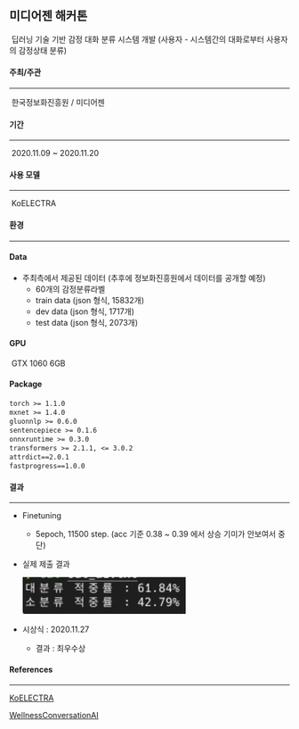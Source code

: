 ## 미디어젠 해커톤

​	딥러닝 기술 기반 감정 대화 분류 시스템 개발 (사용자 - 시스템간의 대화로부터 사용자의 감정상태 분류)





#### 주최/주관

------

​	한국정보화진흥원 / 미디어젠





#### 기간

------

​	2020.11.09 ~ 2020.11.20





#### 사용 모델

------

​	KoELECTRA





#### 환경

------

#### Data

- 주최측에서 제공된 데이터 (추후에 정보화진흥원에서 데이터를 공개할 예정)
  - 60개의 감정분류라벨
  - train data (json 형식, 15832개)
  - dev data (json 형식, 1717개)
  - test data (json 형식, 2073개)





#### GPU

​	GTX 1060 6GB





#### Package

```
torch >= 1.1.0
mxnet >= 1.4.0
gluonnlp >= 0.6.0
sentencepiece >= 0.1.6
onnxruntime >= 0.3.0
transformers >= 2.1.1, <= 3.0.2
attrdict==2.0.1
fastprogress==1.0.0
```





#### 결과

------

- Finetuning

  - 5epoch, 11500 step. (acc 기준 0.38 ~ 0.39 에서 상승 기미가 안보여서 중단)






- 실제 제출 결과

  ![](https://github.com/siasky21/MZ_CEC_Hackathon/blob/main/img/result.JPG)




- 시상식 : 2020.11.27

  - 결과 : 최우수상






#### References

------

[KoELECTRA](https://github.com/monologg/KoELECTRA)

[WellnessConversationAI](https://github.com/nawnoes/WellnessConversationAI)